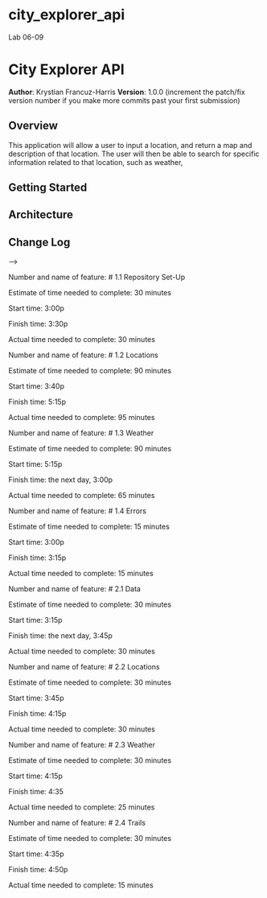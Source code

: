 # city_explorer_api
Lab 06-09

# City Explorer API

**Author**: Krystian Francuz-Harris
**Version**: 1.0.0 (increment the patch/fix version number if you make more commits past your first submission)

## Overview
This application will allow a user to input a location, and return a map and description of that location. The user will then be able to search for specific information related to that location, such as weather, 
<!-- Will add search features as they are implemented in each lab -->

## Getting Started
<!-- What are the steps that a user must take in order to build this app on their own machine and get it running? -->

## Architecture
<!-- Provide a detailed description of the application design. What technologies (languages, libraries, etc) you're using, and any other relevant design information. -->

## Change Log
<!-- Use this area to document the iterative changes made to your application as each feature is successfully implemented. Use time stamps. Here's an examples:

01-01-2001 4:59pm - Application now has a fully-functional express server, with a GET route for the location resource.

## Credits and Collaborations
<!-- Give credit (and a link) to other people or resources that helped you build this application. -->
-->

Number and name of feature: # 1.1 Repository Set-Up

Estimate of time needed to complete: 30 minutes

Start time: 3:00p

Finish time: 3:30p

Actual time needed to complete: 30 minutes


Number and name of feature: # 1.2 Locations

Estimate of time needed to complete: 90 minutes

Start time: 3:40p

Finish time: 5:15p

Actual time needed to complete: 95 minutes


Number and name of feature: # 1.3 Weather

Estimate of time needed to complete: 90 minutes

Start time: 5:15p

Finish time: the next day, 3:00p

Actual time needed to complete: 65 minutes


Number and name of feature: # 1.4 Errors

Estimate of time needed to complete: 15 minutes

Start time: 3:00p

Finish time: 3:15p

Actual time needed to complete: 15 minutes


Number and name of feature: # 2.1 Data

Estimate of time needed to complete: 30 minutes

Start time: 3:15p

Finish time: the next day, 3:45p

Actual time needed to complete: 30 minutes


Number and name of feature: # 2.2 Locations

Estimate of time needed to complete: 30 minutes

Start time: 3:45p

Finish time: 4:15p

Actual time needed to complete: 30 minutes


Number and name of feature: # 2.3 Weather

Estimate of time needed to complete: 30 minutes

Start time: 4:15p

Finish time: 4:35

Actual time needed to complete: 25 minutes


Number and name of feature: # 2.4 Trails

Estimate of time needed to complete: 30 minutes

Start time: 4:35p

Finish time: 4:50p

Actual time needed to complete: 15 minutes